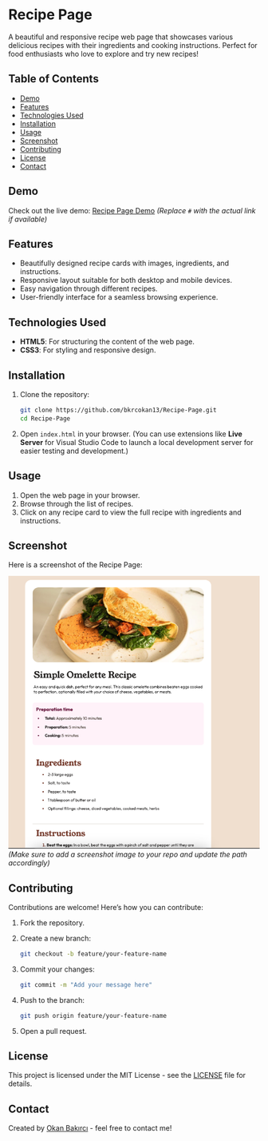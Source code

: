 # Recipe Page

A beautiful and responsive recipe web page that showcases various delicious recipes with their ingredients and cooking instructions. Perfect for food enthusiasts who love to explore and try new recipes!

## Table of Contents
- [Demo](#demo)
- [Features](#features)
- [Technologies Used](#technologies-used)
- [Installation](#installation)
- [Usage](#usage)
- [Screenshot](#screenshot)
- [Contributing](#contributing)
- [License](#license)
- [Contact](#contact)

## Demo

Check out the live demo: [Recipe Page Demo](#) *(Replace `#` with the actual link if available)*

## Features

- Beautifully designed recipe cards with images, ingredients, and instructions.
- Responsive layout suitable for both desktop and mobile devices.
- Easy navigation through different recipes.
- User-friendly interface for a seamless browsing experience.

## Technologies Used

- **HTML5**: For structuring the content of the web page.
- **CSS3**: For styling and responsive design.

## Installation

1. Clone the repository:

    ```bash
    git clone https://github.com/bkrcokan13/Recipe-Page.git
    cd Recipe-Page
    ```

2. Open `index.html` in your browser. (You can use extensions like **Live Server** for Visual Studio Code to launch a local development server for easier testing and development.)

## Usage

1. Open the web page in your browser.
2. Browse through the list of recipes.
3. Click on any recipe card to view the full recipe with ingredients and instructions.

## Screenshot

Here is a screenshot of the Recipe Page:

![Recipe Page Screenshot](screenshot.png) *(Make sure to add a screenshot image to your repo and update the path accordingly)*

## Contributing

Contributions are welcome! Here’s how you can contribute:

1. Fork the repository.
2. Create a new branch:

    ```bash
    git checkout -b feature/your-feature-name
    ```

3. Commit your changes:

    ```bash
    git commit -m "Add your message here"
    ```

4. Push to the branch:

    ```bash
    git push origin feature/your-feature-name
    ```

5. Open a pull request.

## License

This project is licensed under the MIT License - see the [LICENSE](LICENSE) file for details.

## Contact

Created by [Okan Bakırcı](https://github.com/bkrcokan13) - feel free to contact me!

